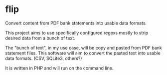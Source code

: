 # flip
Convert content from PDF bank statements into usable data formats.

This project aims to use specifically configured regexs mostly to strip desired data from a bunch of text.

The "bunch of text", in my use case, will be copy and pasted from PDF bank statement files. This software will aim to convert the pasted text into usable data formats. (CSV, SQLite3, others?)

It is written in PHP and will run on the command line.